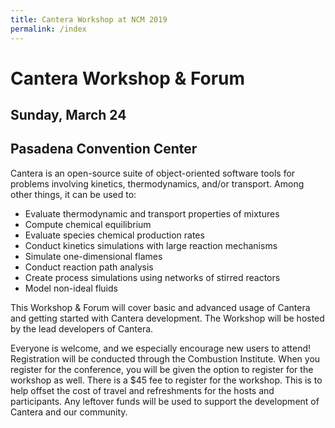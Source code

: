 ```yaml
---
title: Cantera Workshop at NCM 2019
permalink: /index
---
```


# Cantera Workshop & Forum

## Sunday, March 24

## Pasadena Convention Center

Cantera is an open-source suite of object-oriented software tools for problems involving kinetics,
thermodynamics, and/or transport. Among other things, it can be used to:

* Evaluate thermodynamic and transport properties of mixtures
* Compute chemical equilibrium
* Evaluate species chemical production rates
* Conduct kinetics simulations with large reaction mechanisms
* Simulate one-dimensional flames
* Conduct reaction path analysis
* Create process simulations using networks of stirred reactors
* Model non-ideal fluids

This Workshop & Forum will cover basic and advanced usage of Cantera and getting started
with Cantera development. The Workshop will be hosted by the lead developers of Cantera.

Everyone is welcome, and we especially encourage new users to attend!
Registration will be conducted through the Combustion Institute.
When you register for the conference, you will be given the option to register for the workshop as well.
There is a $45 fee to register for the workshop. This is to help offset the cost of travel and refreshments for the hosts and participants.
Any leftover funds will be used to support the development of Cantera and our community.
